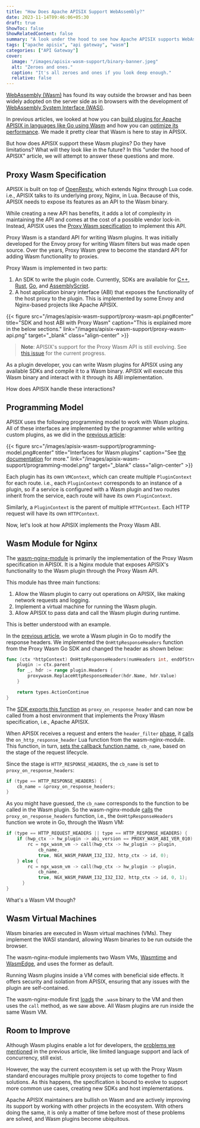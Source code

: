 ```yaml
---
title: "How Does Apache APISIX Support WebAssembly?"
date: 2023-11-14T09:46:06+05:30
draft: true
ShowToc: false
ShowRelatedContent: false
summary: "A look under the hood to see how Apache APISIX supports WebAssembly plugins."
tags: ["apache apisix", "api gateway", "wasm"]
categories: ["API Gateway"]
cover:
  image: "/images/apisix-wasm-support/binary-banner.jpeg"
  alt: "Zeroes and ones."
  caption: "It's all zeroes and ones if you look deep enough."
  relative: false
---
```


[WebAssembly (Wasm)](https://webassembly.org/) has found its way outside the browser and has been widely adopted on the server side as in browsers with the development of [WebAssembly System Interface (WASI)](https://github.com/WebAssembly/WASI).

In previous articles, we looked at how you can [build plugins for Apache APISIX in languages like Go using Wasm](/posts/tiny-apisix-plugin/) and how you can [optimize its performance](/posts/tinier-apisix-plugin/). We made it pretty clear that Wasm is here to stay in APISIX.

But how does APISIX support these Wasm plugins? Do they have limitations? What will they look like in the future? In this "under the hood of APISIX" article, we will attempt to answer these questions and more.

## Proxy Wasm Specification

APISIX is built on top of [OpenResty](https://apisix.apache.org/blog/2021/08/25/why-apache-apisix-chose-nginx-and-lua/), which extends Nginx through Lua code. i.e., APISIX talks to its underlying proxy, Nginx, in Lua. Because of this, APISIX needs to expose its features as an API to the Wasm binary.

While creating a new API has benefits, it adds a lot of complexity in maintaining the API and comes at the cost of a possible vendor lock-in. Instead, APISIX uses the [Proxy Wasm specification](https://github.com/proxy-wasm/spec/tree/master#host-environments) to implement this API.

Proxy Wasm is a standard API for writing Wasm plugins. It was initially developed for the Envoy proxy for writing Wasm filters but was made open source. Over the years, Proxy Wasm grew to become the standard API for adding Wasm functionality to proxies.

Proxy Wasm is implemented in two parts:

1. An SDK to write the plugin code. Currently, SDKs are available for [C++](https://github.com/proxy-wasm/proxy-wasm-cpp-sdk), [Rust](https://github.com/proxy-wasm/proxy-wasm-rust-sdk), [Go](https://github.com/tetratelabs/proxy-wasm-go-sdk), and [AssemblyScript](https://github.com/solo-io/proxy-runtime).
2. A host application binary interface (ABI) that exposes the functionality of the host proxy to the plugin. This is implemented by some Envoy and Nginx-based projects like Apache APISIX.

{{< figure src="/images/apisix-wasm-support/proxy-wasm-api.png#center" title="SDK and host ABI with Proxy Wasm" caption="This is explained more in the below sections." link="/images/apisix-wasm-support/proxy-wasm-api.png" target="_blank" class="align-center" >}}

> **Note**: APISIX's support for the Proxy Wasm API is still evolving. See [this issue](https://github.com/api7/wasm-nginx-module/issues/25) for the current progress.

As a plugin developer, you can write Wasm plugins for APISIX using any available SDKs and compile it to a Wasm binary. APISIX will execute this Wasm binary and interact with it through its ABI implementation.

How does APISIX handle these interactions?

## Programming Model

APISIX uses the following programming model to work with Wasm plugins. All of these interfaces are implemented by the programmer while writing custom plugins, as we did in the [previous article](/posts/tiny-apisix-plugin/):

{{< figure src="/images/apisix-wasm-support/programming-model.png#center" title="Interfaces for Wasm plugins" caption="See [the documentation](https://apisix.apache.org/docs/apisix/wasm/) for more." link="/images/apisix-wasm-support/programming-model.png" target="_blank" class="align-center" >}}

Each plugin has its own `VMContext`, which can create multiple `PluginContext` for each route. i.e., each `PluginContext` corresponds to an instance of a plugin, so if a service is configured with a Wasm plugin and two routes inherit from the service, each route will have its own `PluginContext`.

Similarly, a `PluginContext` is the parent of multiple `HTTPContext`. Each HTTP request will have its own `HTTPContext`.

Now, let's look at how APISIX implements the Proxy Wasm ABI.

## Wasm Module for Nginx

The [wasm-nginx-module](https://github.com/api7/wasm-nginx-module) is primarily the implementation of the Proxy Wasm specification in APISIX. It is a Nginx module that exposes APISIX's functionality to the Wasm plugin through the Proxy Wasm API.

This module has three main functions:

1. Allow the Wasm plugin to carry out operations on APISIX, like making network requests and logging.
2. Implement a virtual machine for running the Wasm plugin.
3. Allow APISIX to pass data and call the Wasm plugin during runtime.

This is better understood with an example.

In the [previous article](/posts/tiny-apisix-plugin/), we wrote a Wasm plugin in Go to modify the response headers. We implemented the `OnHttpResponseHeaders` function from the Proxy Wasm Go SDK and changed the header as shown below:

```go
func (ctx *httpContext) OnHttpResponseHeaders(numHeaders int, endOfStream bool) types.Action {
	plugin := ctx.parent
	for _, hdr := range plugin.Headers {
		proxywasm.ReplaceHttpResponseHeader(hdr.Name, hdr.Value)
	}

	return types.ActionContinue
}
```

The [SDK exports this function](https://github.com/tetratelabs/proxy-wasm-go-sdk/blob/1b9daaf70730bd6197ca8a34b2a8af713bbce7ad/proxywasm/internal/abi_callback_l7.go#L63) as `proxy_on_response_header` and can now be called from a host environment that implements the Proxy Wasm specification, i.e., Apache APISIX.

When APISIX receives a request and enters the `header_filter` [phase](https://apisix.apache.org/docs/apisix/terminology/plugin/#plugins-execution-lifecycle), it [calls](https://github.com/apache/apisix/blob/1eaad271ecc78ae2001e9da79b347406bd9aa6be/apisix/wasm.lua#L119) the `on_http_response_header` Lua function from the wasm-nginx-module. This function, in turn, [sets the callback function name](https://github.com/api7/wasm-nginx-module/blob/ccc83f7397c711b5f99a55682134a0972a5a6040/src/http/ngx_http_wasm_module.c#L702), `cb_name`, based on the stage of the request lifecycle.

Since the stage is `HTTP_RESPONSE_HEADERS`, the `cb_name` is set to `proxy_on_response_headers`:

```c
if (type == HTTP_RESPONSE_HEADERS) {
	cb_name = &proxy_on_response_headers;
}
```

As you might have guessed, the `cb_name` corresponds to the function to be called in the Wasm plugin. So the wasm-nginx-module [calls](https://github.com/api7/wasm-nginx-module/blob/ccc83f7397c711b5f99a55682134a0972a5a6040/src/http/ngx_http_wasm_module.c#L710) the `proxy_on_response_headers` function, i.e., the `OnHttpResponseHeaders` function we wrote in Go, through the Wasm VM:

```c
if (type == HTTP_REQUEST_HEADERS || type == HTTP_RESPONSE_HEADERS) {
    if (hwp_ctx -> hw_plugin -> abi_version == PROXY_WASM_ABI_VER_010) {
        rc = ngx_wasm_vm -> call(hwp_ctx -> hw_plugin -> plugin,
            cb_name,
            true, NGX_WASM_PARAM_I32_I32, http_ctx -> id, 0);
    } else {
        rc = ngx_wasm_vm -> call(hwp_ctx -> hw_plugin -> plugin,
            cb_name,
            true, NGX_WASM_PARAM_I32_I32_I32, http_ctx -> id, 0, 1);
      }
}
```

What's a Wasm VM though?

## Wasm Virtual Machines

Wasm binaries are executed in Wasm virtual machines (VMs). They implement the WASI standard, allowing Wasm binaries to be run outside the browser.

The wasm-nginx-module implements two Wasm VMs, [Wasmtime](https://wasmtime.dev/) and [WasmEdge](https://wasmedge.org/), and uses the former as default.

Running Wasm plugins inside a VM comes with beneficial side effects. It offers security and isolation from APISIX, ensuring that any issues with the plugin are self-contained.

The wasm-nginx-module first [loads](https://github.com/api7/wasm-nginx-module/blob/ccc83f7397c711b5f99a55682134a0972a5a6040/lib/resty/proxy-wasm.lua#L81) the `.wasm` binary to the VM and then uses the `call` method, as we saw above. All Wasm plugins are run inside the same Wasm VM.

## Room to Improve

Although Wasm plugins enable a lot for developers, the [problems we mentioned](/posts/tiny-apisix-plugin/#wasm-for-the-win) in the previous article, like limited language support and lack of concurrency, still exist.

However, the way the current ecosystem is set up with the Proxy Wasm standard encourages multiple proxy projects to come together to find solutions. As this happens, the specification is bound to evolve to support more common use cases, creating new SDKs and host implementations.

Apache APISIX maintainers are bullish on Wasm and are actively improving its support by working with other projects in the ecosystem. With others doing the same, it is only a matter of time before most of these problems are solved, and Wasm plugins become ubiquitous.
